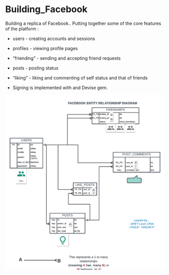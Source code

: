 # Building_Facebook

Building a replica of Facebook.. 
Putting together some of the core features of the platform :

- users - creating accounts and sessions 
- profiles - viewing profile pages
- “friending” - sending and accepting friend requests
-  posts - posting status
- “liking” - liking and commenting of self status and that of friends

- Signing is implemented with  and Devise gem.


![alt text](https://github.com/shloch/Building_Facebook/blob/controllers/DOCS/My_facebook_ERB.png)
